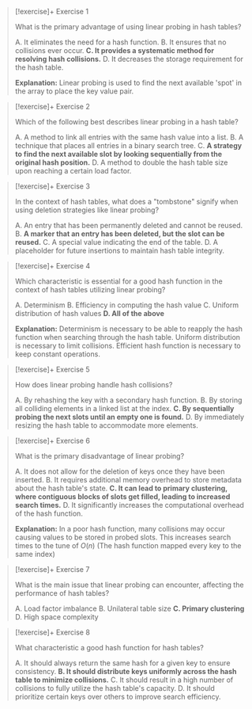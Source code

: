 > [!exercise]+ Exercise 1
> 
> What is the primary advantage of using linear probing in hash tables?
>
> A. It eliminates the need for a hash function.
> B. It ensures that no collisions ever occur.
> **C. It provides a systematic method for resolving hash collisions.**
> D. It decreases the storage requirement for the hash table.
> 
> **Explanation:**
> Linear probing is used to find the next available 'spot' in the array to place the key value pair. 

> [!exercise]+ Exercise 2
>
> Which of the following best describes linear probing in a hash table?
>
> A. A method to link all entries with the same hash value into a list.
> B. A technique that places all entries in a binary search tree.
> C. **A strategy to find the next available slot by looking sequentially from the original hash position.**
> D. A method to double the hash table size upon reaching a certain load factor.

> [!exercise]+ Exercise 3
>
> In the context of hash tables, what does a "tombstone" signify when using deletion strategies like linear probing?
>
> A. An entry that has been permanently deleted and cannot be reused.
> B. **A marker that an entry has been deleted, but the slot can be reused.**
> C. A special value indicating the end of the table.
> D. A placeholder for future insertions to maintain hash table integrity.

> [!exercise]+ Exercise 4
>
> Which characteristic is essential for a good hash function in the context of hash tables utilizing linear probing?
>
> A. Determinism
> B. Efficiency in computing the hash value
> C. Uniform distribution of hash values
> **D. All of the above**
> 
> **Explanation:**
> Determinism is necessary to be able to reapply the hash function when searching through the hash table.
> Uniform distribution is necessary to limit collisions. 
> Efficient hash function is necessary to keep constant operations. 

> [!exercise]+ Exercise 5
>
> How does linear probing handle hash collisions?
>
> A. By rehashing the key with a secondary hash function.
> B. By storing all colliding elements in a linked list at the index.
> **C. By sequentially probing the next slots until an empty one is found.**
> D. By immediately resizing the hash table to accommodate more elements.

> [!exercise]+ Exercise 6
>
> What is the primary disadvantage of linear probing?
>
> A. It does not allow for the deletion of keys once they have been inserted.
> B. It requires additional memory overhead to store metadata about the hash table's state.
> **C. It can lead to primary clustering, where contiguous blocks of slots get filled, leading to increased search times.**
> D. It significantly increases the computational overhead of the hash function.
> 
> **Explanation:**
> In a poor hash function, many collisions may occur causing values to be stored in probed slots. This increases search times to the tune of $O(n)$ (The hash function mapped every key to the same index)

> [!exercise]+ Exercise 7
>
> What is the main issue that linear probing can encounter, affecting the performance of hash tables?
>
> A. Load factor imbalance
> B. Unilateral table size
> **C. Primary clustering**
> D. High space complexity

> [!exercise]+ Exercise 8
>
> What characteristic a good hash function for hash tables?
>
> A. It should always return the same hash for a given key to ensure consistency.
> **B. It should distribute keys uniformly across the hash table to minimize collisions.**
> C. It should result in a high number of collisions to fully utilize the hash table's capacity.
> D. It should prioritize certain keys over others to improve search efficiency.

